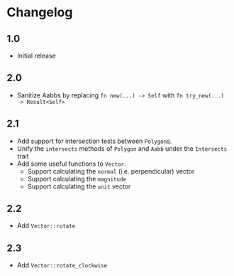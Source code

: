 # Changelog

## 1.0
- Initial release

## 2.0
- Sanitize Aabbs by replacing `fn new(...) -> Self` with `fn try_new(...) -> Result<Self>`

## 2.1
- Add support for intersection tests between `Polygon`s.
- Unify the `intersects` methods of `Polygon` and `Aabb` under the `Intersects` trait
- Add some useful functions to `Vector`.
    - Support calculating the `normal` (i.e. perpendicular) vector
    - Support calculating the `magnitude`
    - Support calculating the `unit` vector

## 2.2
- Add `Vector::rotate`

## 2.3
- Add `Vector::rotate_clockwise`
